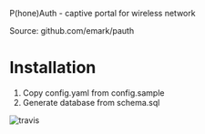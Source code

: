 P(hone)Auth - captive portal for wireless network

Source: github.com/emark/pauth

# Installation

1. Copy config.yaml from config.sample  
2. Generate database from schema.sql

![travis](https://travis-ci.org/emark/pauth.svg?branch=master)
